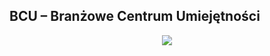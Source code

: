 <p align="center">
	<h2>BCU – Branżowe Centrum Umiejętności</h2>
</p>

<p align="center">
	<img src="https://github.com/meetox80/zstio/blob/main/bcu/img/plakat.png?raw=true">
</p>